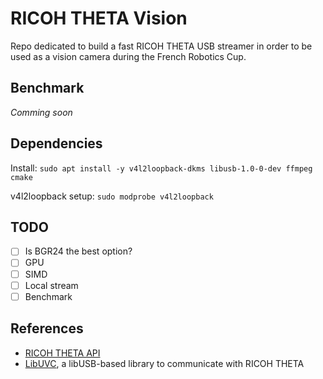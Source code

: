 # RICOH THETA Vision

Repo dedicated to build a fast RICOH THETA USB streamer in order to be used as a vision camera during the French Robotics Cup.

## Benchmark

*Comming soon*

## Dependencies

Install:
```sudo apt install -y v4l2loopback-dkms libusb-1.0-0-dev ffmpeg cmake```

v4l2loopback setup:
```sudo modprobe v4l2loopback```

## TODO

- [ ] Is BGR24 the best option?
- [ ] GPU
- [ ] SIMD
- [ ] Local stream
- [ ] Benchmark

## References

- [RICOH THETA API](https://github.com/ricohapi/theta-api-specs)
- [LibUVC](https://github.com/ricohapi/libuvc-theta), a libUSB-based library to communicate with RICOH THETA
